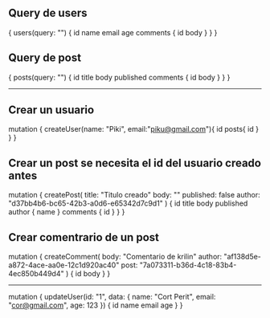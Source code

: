 ## Query de users
{
  users(query: "") {
    id
    name
    email
    age
    comments {
      id
      body
    }
  }
}


## Query de post
{
  posts(query: "") {
    id
    title
    body
    published
    comments {
      id
      body
    }
  }
}


----------------------------------

## Crear un usuario
mutation {
  createUser(name: "Piki", email:"piku@gmail.com"){
    id
    posts{
      id
    }
  }
}

## Crear un post se necesita el id del usuario creado antes

mutation {
  createPost(
    title: "Titulo creado"
    body: ""
    published: false
    author: "d37bb4b6-bc65-42b3-a0d6-e65342d7c9d1"
  ) {
    id
    title
    body
    published
    author {
      name
    }
    comments {
      id
    }
  }
}

## Crear comentrario de un post
mutation {
  createComment(
    body: "Comentario de krilin"
    author: "af138d5e-a872-4ace-aa0e-12c1d920ac40"
    post: "7a073311-b36d-4c18-83b4-4ec850b449d4"
  ) {
    id
    body
  }
}

----------------------------------
mutation {
  updateUser(id: "1", data: { name: "Cort Perit", email: "cor@gmail.com", age: 123 }) {
    id
    name
    email
    age
  }
}